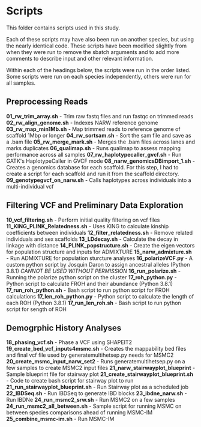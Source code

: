 # Scripts

This folder contains scripts used in this study.

Each of these scripts may have also been run on another species, but using the nearly identical code. These scripts have been modified slightly from when they were run to remove the sbatch arguments and to add more comments to describe input and other relevant information.

Within each of the headings below, the scripts were run in the order listed. Some scripts were run on each species independently, others were run for all samples.

## Preprocessing Reads

**01_rw_trim_array.sh** - Trim raw fastq files and run fastqc on trimmed reads
**02_rw_align_genome.sh** - Indexes NARW reference genome
**03_rw_map_min1Mb.sh** - Map trimmed reads to reference genome of scaffold 1Mbp or longer
**04_rw_sortsam.sh** - Sort the sam file and save as a .bam file
**05_rw_merge_mark.sh** - Merges the .bam files across lanes and marks duplicates
**06_qualimap.sh** - Runs qualimap to assess mapping performance across all samples
**07_rw_haplotypecaller_gvcf.sh** - Run GATK's HaplotypeCaller in GVCF mode
**08_narw_genomicsDBimport_1.sh** - Creates a genomics database for each scaffold. For this step, I had to create a script for each scaffold and run it from the scaffold directory.
**09_genotypegvcf_on_narw.sh** - Calls haplotypes across individuals into a multi-individual vcf

## Filtering VCF and Preliminary Data Exploration
**10_vcf_filtering.sh** - Perform initial quality filtering on vcf files
**11_KING_PLINK_Relatedness.sh** - Uses KING to calculate kinship coefficients between individuals
**12_filter_relatedness.sh** - Remove related individuals and sex scaffolds
**13_LDdecay.sh** - Calculate the decay in linkage with distance
**14_PLINK_popstructure.sh** - Create the eigen vectors for population structure and inputs for ADMIXTURE
**15_narw_admixture.sh** - Run ADMIXTURE for population sturcture analyses
**16_polarizeVCF.py** - A custom python script by Josquin Daron to assign ancestral alleles (Python 3.8.1) *CANNOT BE USED WITHOUT PERMISSION*
**16_run_polarize.sh** - Running the polarize python script on the cluster
**17_roh_python.py** - Python script to calculate FROH and their abundance (Python 3.8.1)
**17_run_roh_python.sh** - Bash script to run python script for FROH calculations
**17_len_roh_python.py** - Python script to calculate the length of each ROH (Python 3.8.1) 
**17_run_len_roh.sh** - Bash script to run python script for sength of ROH


## Demogrphic History Analyses
**18_phasing_vcf.sh** - Phase a VCF using SHAPEIT2
**19_create_bed_vcf_inputs4msmc.sh** - Creates the mappability bed files and final vcf file used by generatemultihetsep.py needs for MSMC2
**20_create_msmc_input_narw_set2** - Runs generatemultihetsep.py on a few samples to create MSMC2 input files
**21_narw_stairwayplot_blueprint** - Sample blueprint file for stairway plot
**21_create_stairwayplot_blueprint.sh** - Code to create bash script for stairway plot to run   
**21_run_stairwayplot_blueprint.sh** - Run Stairway plot as a scheduled job
**22_IBDSeq.sh** - Run IBDSeq to generate IBD blocks
**23_ibdne_narw.sh** - Run IBDNe
**24_run_msmc2_srw.sh** - Run MSMC2 on a few samples
**24_run_msmc2_all_between.sh** - Sample script for running MSMC on between species comparisons ahead of running MSMC-IM
**25_combine_msmc-im.sh** - Run MSMC-IM 
